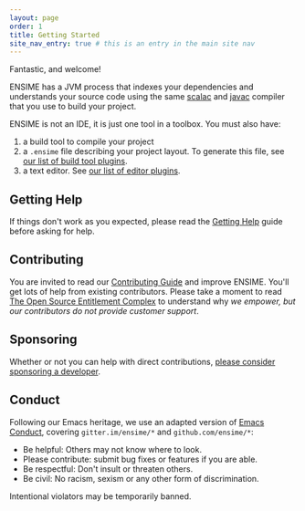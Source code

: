 ```yaml
---
layout: page
order: 1
title: Getting Started
site_nav_entry: true # this is an entry in the main site nav
---
```


Fantastic, and welcome!

ENSIME has a JVM process that indexes your dependencies and understands your source code using the same [scalac](http://www.scala-lang.org/files/archive/nightly/docs/compiler/index.html#scala.tools.nsc.interactive.package) and [javac](https://docs.oracle.com/javase/8/docs/jdk/api/javac/tree/) compiler that you use to build your project.

ENSIME is not an IDE, it is just one tool in a toolbox. You must also have:

1. a build tool to compile your project
2. a `.ensime` file describing your project layout. To generate this file, see [our list of build tool plugins](/build_tools/).
2. a text editor. See [our list of editor plugins](/editors/).

## Getting Help

If things don't work as you expected, please read the [Getting Help](/getting_help) guide before asking for help.

## Contributing

You are invited to read our [Contributing Guide](/contributing) and improve ENSIME. You'll get lots of help from existing contributors. Please take a moment to read [The Open Source Entitlement Complex](https://medium.com/@fommil/the-open-source-entitlement-complex-bcb718e2326d#.tvgf7fn0v) to understand why *we empower, but our contributors do not provide customer support*.

## Sponsoring

Whether or not you can help with direct contributions, [please consider sponsoring a developer](/sponsor).

## Conduct

Following our Emacs heritage, we use an adapted version of [Emacs Conduct](https://www.emacswiki.org/emacs/EmacsChannel#toc3), covering `gitter.im/ensime/*` and `github.com/ensime/*`:

- Be helpful: Others may not know where to look.
- Please contribute: submit bug fixes or features if you are able.
- Be respectful: Don't insult or threaten others.
- Be civil: No racism, sexism or any other form of discrimination.

Intentional violators may be temporarily banned.
